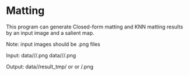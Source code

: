 # Matting

This program can generate Closed-form matting and KNN matting results by an input image and a salient map.

Note: input images should be .png files

Input:
data/<your image dir>/<original images>/<num>.png
data/<your image dir>/<salient maps>/<num>.png

Output:
data/<your image dir>/result_tmp/<knn> or <cf> or <cmp>/<num>.png
